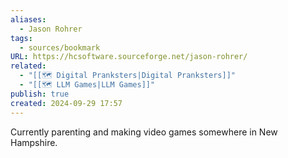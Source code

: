```yaml
---
aliases:
  - Jason Rohrer
tags:
  - sources/bookmark
URL: https://hcsoftware.sourceforge.net/jason-rohrer/
related:
  - "[[🗺️ Digital Pranksters|Digital Pranksters]]"
  - "[[🗺️ LLM Games|LLM Games]]"
publish: true
created: 2024-09-29 17:57
---
```


Currently parenting and making video games somewhere in New Hampshire.